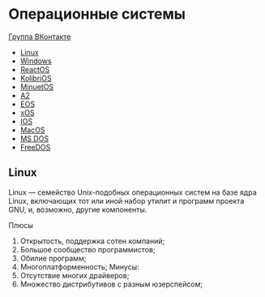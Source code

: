# Операционные системы
[Группа ВКонтакте](https://vk.com/allosdev)
- [Linux](#linux)
- [Windows]()
- [ReactOS]()
- [KolibriOS]()
- [MinuetOS]()
- [A2]()
- [EOS]()
- [xOS]()
- [IOS]()
- [MacOS]()
- [MS DOS]()
- [FreeDOS]()


## Linux
Linux — семейство Unix-подобных операционных систем на базе ядра Linux, включающих тот или иной набор утилит и программ проекта GNU, и, возможно, другие компоненты. 

Плюсы
1) Открытость, поддержка сотен компаний;
2) Большое сообщество программистов;
3) Обилие программ;
4) Многоплатформенность;
Минусы:
1) Отсутствие многих драйверов;
2) Множество дистрибутивов с разным юзерспейсом;
